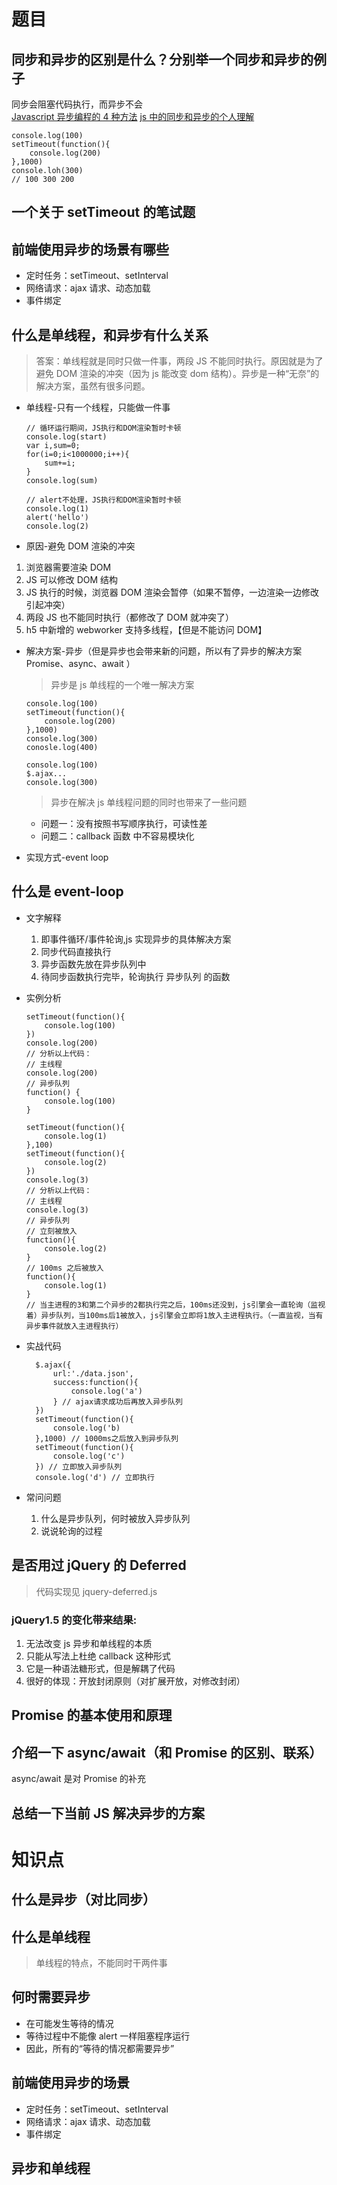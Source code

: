 # 题目

## 同步和异步的区别是什么？分别举一个同步和异步的例子

同步会阻塞代码执行，而异步不会  
[Javascript 异步编程的 4 种方法](http://www.ruanyifeng.com/blog/2012/12/asynchronous%EF%BC%BFjavascript.html)
[js 中的同步和异步的个人理解](js中的同步和异步的个人理解)

```
console.log(100)
setTimeout(function(){
    console.log(200)
},1000)
console.loh(300)
// 100 300 200
```

## 一个关于 setTimeout 的笔试题

## 前端使用异步的场景有哪些

- 定时任务：setTimeout、setInterval
- 网络请求：ajax 请求、动态<img>加载
- 事件绑定

## 什么是单线程，和异步有什么关系

> 答案：单线程就是同时只做一件事，两段 JS 不能同时执行。原因就是为了避免 DOM 渲染的冲突（因为 js 能改变 dom 结构）。异步是一种“无奈”的解决方案，虽然有很多问题。

- 单线程-只有一个线程，只能做一件事

  ```
  // 循环运行期间，JS执行和DOM渲染暂时卡顿
  console.log(start)
  var i,sum=0;
  for(i=0;i<1000000;i++){
      sum+=i;
  }
  console.log(sum)
  ```

  ```
  // alert不处理，JS执行和DOM渲染暂时卡顿
  console.log(1)
  alert('hello')
  console.log(2)
  ```

- 原因-避免 DOM 渲染的冲突

1. 浏览器需要渲染 DOM
2. JS 可以修改 DOM 结构
3. JS 执行的时候，浏览器 DOM 渲染会暂停（如果不暂停，一边渲染一边修改引起冲突）
4. 两段 JS 也不能同时执行（都修改了 DOM 就冲突了）
5. h5 中新增的 webworker 支持多线程，【但是不能访问 DOM】

- 解决方案-异步（但是异步也会带来新的问题，所以有了异步的解决方案 Promise、async、await ）

  > 异步是 js 单线程的一个唯一解决方案

  ```
  console.log(100)
  setTimeout(function(){
      console.log(200)
  },1000)
  console.log(300)
  conosle.log(400)
  ```

  ```
  console.log(100)
  $.ajax...
  console.log(300)
  ```

  > 异步在解决 js 单线程问题的同时也带来了一些问题

  - 问题一：没有按照书写顺序执行，可读性差
  - 问题二：callback 函数 中不容易模块化

- 实现方式-event loop

## 什么是 event-loop

- 文字解释
  1. 即事件循环/事件轮询,js 实现异步的具体解决方案
  2. 同步代码直接执行
  3. 异步函数先放在异步队列中
  4. 待同步函数执行完毕，轮询执行 异步队列 的函数
- 实例分析

  ```
  setTimeout(function(){
      console.log(100)
  })
  console.log(200)
  // 分析以上代码：
  // 主线程
  console.log(200)
  // 异步队列
  function() {
      console.log(100)
  }
  ```

  ```
  setTimeout(function(){
      console.log(1)
  },100)
  setTimeout(function(){
      console.log(2)
  })
  console.log(3)
  // 分析以上代码：
  // 主线程
  console.log(3)
  // 异步队列
  // 立刻被放入
  function(){
      console.log(2)
  }
  // 100ms 之后被放入
  function(){
      console.log(1)
  }
  // 当主进程的3和第二个异步的2都执行完之后，100ms还没到，js引擎会一直轮询（监视着）异步队列，当100ms后1被放入，js引擎会立即将1放入主进程执行。（一直监视，当有异步事件就放入主进程执行）
  ```

- 实战代码
  ```
    $.ajax({
        url:'./data.json',
        success:function(){
            console.log('a')
        } // ajax请求成功后再放入异步队列
    })
    setTimeout(function(){
        console.log('b)
    },1000) // 1000ms之后放入到异步队列
    setTimeout(function(){
        console.log('c')
    }) // 立即放入异步队列
    console.log('d') // 立即执行
  ```
- 常问问题
  1. 什么是异步队列，何时被放入异步队列
  2. 说说轮询的过程

## 是否用过 jQuery 的 Deferred

> 代码实现见 jquery-deferred.js

### jQuery1.5 的变化带来结果:

1. 无法改变 js 异步和单线程的本质
2. 只能从写法上杜绝 callback 这种形式
3. 它是一种语法糖形式，但是解耦了代码
4. 很好的体现：开放封闭原则（对扩展开放，对修改封闭）

## Promise 的基本使用和原理

## 介绍一下 async/await（和 Promise 的区别、联系）

async/await 是对 Promise 的补充

## 总结一下当前 JS 解决异步的方案

# 知识点

## 什么是异步（对比同步）

## 什么是单线程

> 单线程的特点，不能同时干两件事

## 何时需要异步

- 在可能发生等待的情况
- 等待过程中不能像 alert 一样阻塞程序运行
- 因此，所有的“等待的情况都需要异步”

## 前端使用异步的场景

- 定时任务：setTimeout、setInterval
- 网络请求：ajax 请求、动态<img>加载
- 事件绑定

## 异步和单线程
